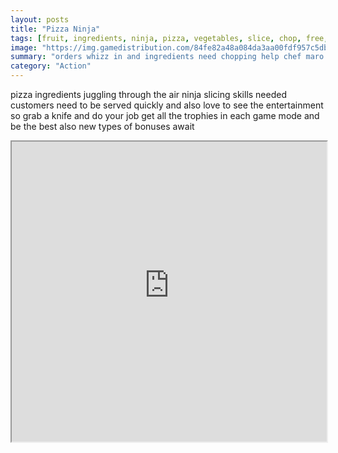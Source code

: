 ```yaml
---
layout: posts
title: "Pizza Ninja"
tags: [fruit, ingredients, ninja, pizza, vegetables, slice, chop, free, online, games, oyna, game, free, games, play, play, games]
image: "https://img.gamedistribution.com/84fe82a48a084da3aa00fdf957c5dbd8-512x512.jpeg"
summary: "orders whizz in and ingredients need chopping help chef maro to chop all he needs for the best pizzas in infinite arcade mode try to survive as long as you can don t miss glowing bonus ingredients to help you in challenge mode you must chop your way and beat the many minigames can you get the golden cup in memory mode you must chop only ingredients needed for the given recipe but whatever you do don t chop the random bombs it s choptime  free online games oyna game free games play play games"
category: "Action"
---
```


pizza ingredients juggling through the air ninja slicing skills needed customers need to be served quickly and also love to see the entertainment so grab a knife and do your job get all the trophies in each game mode and be the best also new types of bonuses await

<iframe width="100%" height="480px;" src="https://html5.gamedistribution.com/84fe82a48a084da3aa00fdf957c5dbd8/"></iframe>